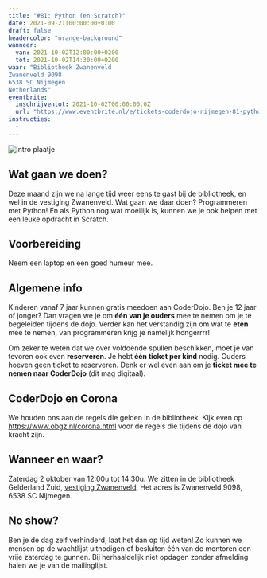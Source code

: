 ```yaml
---
title: "#81: Python (en Scratch)"
date: 2021-09-21T00:00:00+0100
draft: false
headercolor: "orange-background"
wanneer: 
  van: 2021-10-02T12:00:00+0200
  tot: 2021-10-02T14:30:00+0200
waar: "Bibliotheek Zwanenveld
Zwanenveld 9098 
6538 SC Nijmegen 
Netherlands"
eventbrite:
  inschrijventot: 2021-10-02T00:00:00.0Z
  url: "https://www.eventbrite.nl/e/tickets-coderdojo-nijmegen-81-python-en-scratch-175798466947"
instructies:
  - 
---
```


![intro plaatje](https://img.evbuc.com/https%3A%2F%2Fcdn.evbuc.com%2Fimages%2F152844099%2F187233351803%2F1%2Foriginal.20200618-193953?w=480&auto=format%2Ccompress&q=75&sharp=10&rect=0%2C8%2C1226%2C613&s=142152e0363e518fbe0bc72ee98be10f)



<h2>Wat gaan we doen?</h2>


Deze maand zijn we na lange tijd weer eens te gast bij de bibliotheek, en wel in de vestiging Zwanenveld. Wat gaan we daar doen? Programmeren met Python! En als Python nog wat moeilijk is, kunnen we je ook helpen met een leuke opdracht in Scratch.

<!--more-->

<h2>Voorbereiding</h2>


Neem een laptop en een goed humeur mee.
<h2>Algemene info</h2>


Kinderen vanaf 7 jaar kunnen gratis meedoen aan CoderDojo. Ben je 12 jaar of jonger? Dan vragen we je om <strong>één van je ouders</strong> mee te nemen om je te begeleiden tijdens de dojo. Verder kan het verstandig zijn om wat te <strong>eten</strong> mee te nemen, van programmeren krijg je namelijk hongerrrr!


Om zeker te weten dat we over voldoende spullen beschikken, moet je van tevoren ook even <strong>reserveren</strong>. Je hebt<strong> één ticket per kind</strong> nodig. Ouders hoeven geen ticket te reserveren. Denk er wel even aan om je <strong>ticket mee te nemen naar CoderDojo</strong> (dit mag digitaal).
<h2>CoderDojo en Corona</h2>


We houden ons aan de regels die gelden in de bibliotheek. Kijk even op <a href="https://www.obgz.nl/corona.html" rel="nofollow noopener noreferrer" target="_blank">https://www.obgz.nl/corona.html</a> voor de regels die tijdens de dojo van kracht zijn.
<h2>Wanneer en waar?</h2>


Zaterdag 2 oktober van 12:00u tot 14:30u. We zitten in de bibliotheek Gelderland Zuid, <a href="https://www.obgz.nl/openingstijden/gids/detail.279863.html/bibliotheek-zwanenveld/" rel="nofollow noopener noreferrer" target="_blank">vestiging Zwanenveld</a>. Het adres is  Zwanenveld 9098, 6538 SC Nijmegen.
<h2>No show?</h2>


Ben je de dag zelf verhinderd, laat het dan op tijd weten! Zo kunnen we mensen op de wachtlijst uitnodigen of besluiten één van de mentoren een vrije zaterdag te gunnen. Bij herhaaldelijk niet opdagen zonder afmelding halen we je van de mailinglijst.

